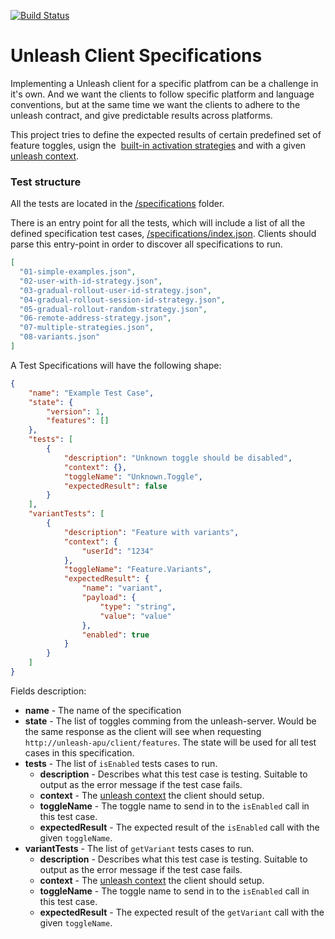 [![Build Status](https://travis-ci.org/Unleash/client-specification.svg?branch=master)](https://travis-ci.org/Unleash/client-specification)

# Unleash Client Specifications
Implementing a Unleash client for a specific platfrom can be a challenge in it's own. And we want the clients to follow specific platform and language conventions, but at the same time we want the clients to adhere to the unleash contract, and give predictable results across platforms. 

This project tries to define the expected results of certain predefined set of feature toggles, usign the  [built-in activation strategies](https://github.com/Unleash/unleash/blob/master/docs/activation-strategies.md) and with a given [unleash context](https://github.com/Unleash/unleash/blob/master/docs/unleash-context.md). 


### Test structure
All the tests are located in the [/specifications](specifications) folder. 

There is an entry point for all the tests, which will include a list of all the defined specification test cases, [/specifications/index.json](https://github.com/Unleash/client-specification/blob/master/specifications/index.json). Clients should parse this entry-point in order to discover all specifications to run. 

```json
[
  "01-simple-examples.json",
  "02-user-with-id-strategy.json",
  "03-gradual-rollout-user-id-strategy.json",
  "04-gradual-rollout-session-id-strategy.json",
  "05-gradual-rollout-random-strategy.json",
  "06-remote-address-strategy.json",
  "07-multiple-strategies.json",
  "08-variants.json"
]
```

A Test Specifications will have the following shape:

```json
{
    "name": "Example Test Case",
    "state": {
        "version": 1,
        "features": []
    },
    "tests": [
        {
            "description": "Unknown toggle should be disabled",
            "context": {},
            "toggleName": "Unknown.Toggle",
            "expectedResult": false
        }
    ],
    "variantTests": [
        {
            "description": "Feature with variants",
            "context": {
                "userId": "1234"
            },
            "toggleName": "Feature.Variants",
            "expectedResult": {
                "name": "variant",
                "payload": {
                    "type": "string",
                    "value": "value"
                },
                "enabled": true
            }
        }
    ]
}
``` 

Fields description:

- **name** - The name of the specification
- **state** - The list of toggles comming from the unleash-server. Would be the same response as the client will see when requesting `http://unleash-apu/client/features`. The state will be used for all test cases in this specification. 
- **tests** - The list of `isEnabled` tests cases to run. 
  - **description** - Describes what this test case is testing. Suitable to output as the error message if the test case fails. 
  - **context** - The [unleash context](https://github.com/Unleash/unleash/blob/master/docs/unleash-context.md) the client should setup. 
  - **toggleName** - The toggle name to send in to the `isEnabled` call in this test case. 
  - **expectedResult** - The expected result of the `isEnabled` call with the given `toggleName`. 
- **variantTests** - The list of `getVariant` tests cases to run. 
  - **description** - Describes what this test case is testing. Suitable to output as the error message if the test case fails. 
  - **context** - The [unleash context](https://github.com/Unleash/unleash/blob/master/docs/unleash-context.md) the client should setup. 
  - **toggleName** - The toggle name to send in to the `isEnabled` call in this test case. 
  - **expectedResult** - The expected result of the `getVariant` call with the given `toggleName`. 
